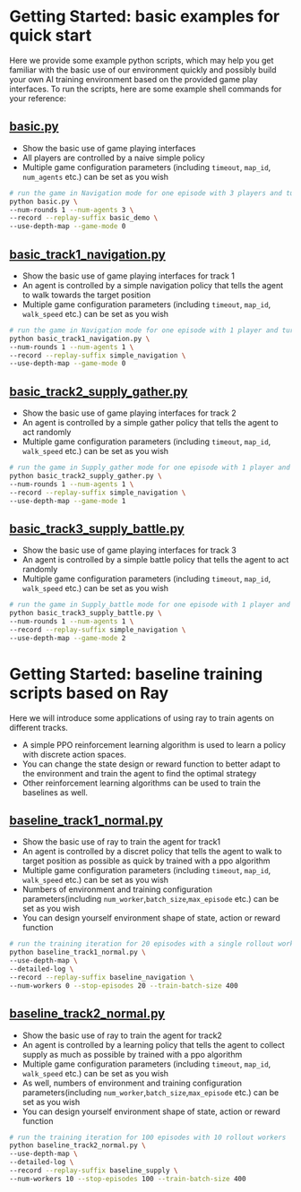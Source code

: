 # Getting Started: basic examples for quick start

Here we provide some example python scripts, which may help you get familiar with the basic use of our environment quickly and possibly build your own AI training environment based on the provided game play interfaces. To run the scripts, here are some example shell commands for your reference:

## [basic.py](basic.py)

- Show the basic use of game playing interfaces
- All players are controlled by a naive simple policy
- Multiple game configuration parameters (including `timeout`, `map_id`, `num_agents` etc.) can be set as you wish

```bash
# run the game in Navigation mode for one episode with 3 players and turn on depth map rendering
python basic.py \
--num-rounds 1 --num-agents 3 \
--record --replay-suffix basic_demo \
--use-depth-map --game-mode 0  
```

## [basic_track1_navigation.py](basic_track1_navigation.py)

- Show the basic use of game playing interfaces for track 1
- An agent is controlled by a simple navigation policy that tells the agent to walk towards the target position
- Multiple game configuration parameters (including `timeout`, `map_id`, `walk_speed` etc.) can be set as you wish

```bash
# run the game in Navigation mode for one episode with 1 player and turn on depth map rendering
python basic_track1_navigation.py \
--num-rounds 1 --num-agents 1 \
--record --replay-suffix simple_navigation \
--use-depth-map --game-mode 0
```

## [basic_track2_supply_gather.py](basic_track2_supply_gather.py)

- Show the basic use of game playing interfaces for track 2
- An agent is controlled by a simple gather policy that tells the agent to act randomly
- Multiple game configuration parameters (including `timeout`, `map_id`, `walk_speed` etc.) can be set as you wish

```bash
# run the game in Supply_gather mode for one episode with 1 player and turn on depth map rendering
python basic_track2_supply_gather.py \
--num-rounds 1 --num-agents 1 \
--record --replay-suffix simple_navigation \
--use-depth-map --game-mode 1
```

## [basic_track3_supply_battle.py](basic_track3_supply_battle.py)

- Show the basic use of game playing interfaces for track 3
- An agent is controlled by a simple battle policy that tells the agent to act randomly
- Multiple game configuration parameters (including `timeout`, `map_id`, `walk_speed` etc.) can be set as you wish

```bash
# run the game in Supply_battle mode for one episode with 1 player and turn on depth map rendering
python basic_track3_supply_battle.py \
--num-rounds 1 --num-agents 1 \
--record --replay-suffix simple_navigation \
--use-depth-map --game-mode 2
```

# Getting Started: baseline training scripts based on Ray

Here we will introduce some applications of using ray to train agents on different tracks.

- A simple PPO reinforcement learning algorithm is used to learn a policy with discrete action spaces.
- You can change the state design or reward function to better adapt to the environment
and train the agent to find the optimal strategy
- Other reinforcement learning algorithms can be used to train the baselines as well.

## [baseline_track1_normal.py](baseline_track1_normal.py)

- Show the basic use of ray to train the agent for track1
- An agent is controlled by a discret policy that tells the agent to walk to target position as possible as quick by trained with a ppo algorithm
- Multiple game configuration parameters (including `timeout`, `map_id`, `walk_speed` etc.) can be set as you wish
- Numbers of environment and training configuration parameters(including `num_worker`,`batch_size`,`max_episode` etc.) can be set as you wish
- You can design yourself environment shape of state, action or reward function

```bash
# run the training iteration for 20 episodes with a single rollout worker 
python baseline_track1_normal.py \
--use-depth-map \
--detailed-log \
--record --replay-suffix baseline_navigation \
--num-workers 0 --stop-episodes 20 --train-batch-size 400
```

## [baseline_track2_normal.py](baseline_track2_normal.py)

- Show the basic use of ray to train the agent for track2
- An agent is controlled by a learning policy that tells the agent to collect supply as much as possible  by trained with a ppo algorithm
- Multiple game configuration parameters (including `timeout`, `map_id`, `walk_speed` etc.) can be set as you wish
- As well, numbers of environment and training configuration parameters(including `num_worker`,`batch_size`,`max_episode` etc.) can be set as you wish
- You can design yourself environment shape of state, action or reward function

```bash
# run the training iteration for 100 episodes with 10 rollout workers
python baseline_track2_normal.py \
--use-depth-map \
--detailed-log \
--record --replay-suffix baseline_supply \
--num-workers 10 --stop-episodes 100 --train-batch-size 400
```
